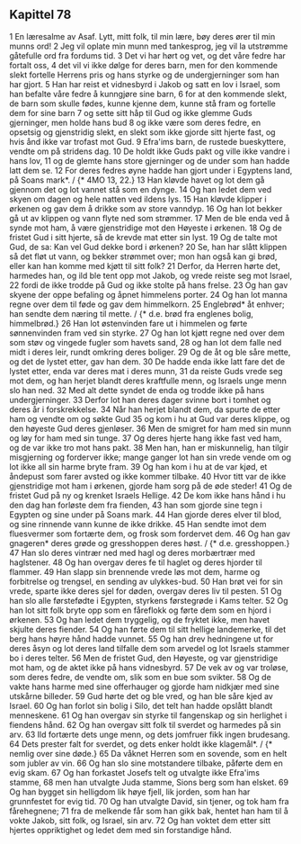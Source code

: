 ## Kapittel 78

1 En læresalme av Asaf. Lytt, mitt folk, til min lære, bøy deres ører til min munns ord!
2 Jeg vil oplate min munn med tankesprog, jeg vil la utstrømme gåtefulle ord fra fordums tid.
3 Det vi har hørt og vet, og det våre fedre har fortalt oss,
4 det vil vi ikke dølge for deres barn, men for den kommende slekt fortelle Herrens pris og hans styrke og de undergjerninger som han har gjort.
5 Han har reist et vidnesbyrd i Jakob og satt en lov i Israel, som han befalte våre fedre å kunngjøre sine barn,
6 for at den kommende slekt, de barn som skulle fødes, kunne kjenne dem, kunne stå fram og fortelle dem for sine barn
7 og sette sitt håp til Gud og ikke glemme Guds gjerninger, men holde hans bud
8 og ikke være som deres fedre, en opsetsig og gjenstridig slekt, en slekt som ikke gjorde sitt hjerte fast, og hvis ånd ikke var trofast mot Gud.
9 Efra'ims barn, de rustede bueskyttere, vendte om på stridens dag.
10 De holdt ikke Guds pakt og ville ikke vandre i hans lov,
11 og de glemte hans store gjerninger og de under som han hadde latt dem se.
12 For deres fedres øyne hadde han gjort under i Egyptens land, på Soans mark*. / {* 4MO 13, 22.}
13 Han kløvde havet og lot dem gå gjennom det og lot vannet stå som en dynge.
14 Og han ledet dem ved skyen om dagen og hele natten ved ildens lys.
15 Han kløvde klipper i ørkenen og gav dem å drikke som av store vanndyp.
16 Og han lot bekker gå ut av klippen og vann flyte ned som strømmer.
17 Men de ble enda ved å synde mot ham, å være gjenstridige mot den Høyeste i ørkenen.
18 Og de fristet Gud i sitt hjerte, så de krevde mat etter sin lyst.
19 Og de talte mot Gud, de sa: Kan vel Gud dekke bord i ørkenen?
20 Se, han har slått klippen så det fløt ut vann, og bekker strømmet over; mon han også kan gi brød, eller kan han komme med kjøtt til sitt folk?
21 Derfor, da Herren hørte det, harmedes han, og ild ble tent opp mot Jakob, og vrede reiste seg mot Israel,
22 fordi de ikke trodde på Gud og ikke stolte på hans frelse.
23 Og han gav skyene der oppe befaling og åpnet himmelens porter.
24 Og han lot manna regne over dem til føde og gav dem himmelkorn.
25 Englebrød* åt enhver; han sendte dem næring til mette. / {* d.e. brød fra englenes bolig, himmelbrød.}
26 Han lot østenvinden fare ut i himmelen og førte sønnenvinden fram ved sin styrke.
27 Og han lot kjøtt regne ned over dem som støv og vingede fugler som havets sand,
28 og han lot dem falle ned midt i deres leir, rundt omkring deres boliger.
29 Og de åt og ble såre mette, og det de lystet etter, gav han dem.
30 De hadde enda ikke latt fare det de lystet etter, enda var deres mat i deres munn,
31 da reiste Guds vrede seg mot dem, og han herjet blandt deres kraftfulle menn, og Israels unge menn slo han ned.
32 Med alt dette syndet de enda og trodde ikke på hans undergjerninger.
33 Derfor lot han deres dager svinne bort i tomhet og deres år i forskrekkelse.
34 Når han herjet blandt dem, da spurte de etter ham og vendte om og søkte Gud
35 og kom i hu at Gud var deres klippe, og den høyeste Gud deres gjenløser.
36 Men de smigret for ham med sin munn og løy for ham med sin tunge.
37 Og deres hjerte hang ikke fast ved ham, og de var ikke tro mot hans pakt.
38 Men han, han er miskunnelig, han tilgir misgjerning og forderver ikke; mange ganger lot han sin vrede vende om og lot ikke all sin harme bryte fram.
39 Og han kom i hu at de var kjød, et åndepust som farer avsted og ikke kommer tilbake.
40 Hvor titt var de ikke gjenstridige mot ham i ørkenen, gjorde ham sorg på de øde steder!
41 Og de fristet Gud på ny og krenket Israels Hellige.
42 De kom ikke hans hånd i hu den dag han forløste dem fra fienden,
43 han som gjorde sine tegn i Egypten og sine under på Soans mark.
44 Han gjorde deres elver til blod, og sine rinnende vann kunne de ikke drikke.
45 Han sendte imot dem fluesvermer som fortærte dem, og frosk som fordervet dem.
46 Og han gav gnageren* deres grøde og gresshoppen deres høst. / {* d.e. gresshoppen.}
47 Han slo deres vintrær ned med hagl og deres morbærtrær med haglstener.
48 Og han overgav deres fe til haglet og deres hjorder til flammer.
49 Han slapp sin brennende vrede løs mot dem, harme og forbitrelse og trengsel, en sending av ulykkes-bud.
50 Han brøt vei for sin vrede, sparte ikke deres sjel for døden, overgav deres liv til pesten.
51 Og han slo alle førstefødte i Egypten, styrkens førstegrøde i Kams telter.
52 Og han lot sitt folk bryte opp som en fåreflokk og førte dem som en hjord i ørkenen.
53 Og han ledet dem tryggelig, og de fryktet ikke, men havet skjulte deres fiender.
54 Og han førte dem til sitt hellige landemerke, til det berg hans høyre hånd hadde vunnet.
55 Og han drev hedningene ut for deres åsyn og lot deres land tilfalle dem som arvedel og lot Israels stammer bo i deres telter.
56 Men de fristet Gud, den Høyeste, og var gjenstridige mot ham, og de aktet ikke på hans vidnesbyrd.
57 De vek av og var troløse, som deres fedre, de vendte om, slik som en bue som svikter.
58 Og de vakte hans harme med sine offerhauger og gjorde ham nidkjær med sine utskårne billeder.
59 Gud hørte det og ble vred, og han ble såre kjed av Israel.
60 Og han forlot sin bolig i Silo, det telt han hadde opslått blandt menneskene.
61 Og han overgav sin styrke til fangenskap og sin herlighet i fiendens hånd.
62 Og han overgav sitt folk til sverdet og harmedes på sin arv.
63 Ild fortærte dets unge menn, og dets jomfruer fikk ingen brudesang.
64 Dets prester falt for sverdet, og dets enker holdt ikke klagemål*. / {* nemlig over sine døde.}
65 Da våknet Herren som en sovende, som en helt som jubler av vin.
66 Og han slo sine motstandere tilbake, påførte dem en evig skam.
67 Og han forkastet Josefs telt og utvalgte ikke Efra'ims stamme,
68 men han utvalgte Juda stamme, Sions berg som han elsket.
69 Og han bygget sin helligdom lik høye fjell, lik jorden, som han har grunnfestet for evig tid.
70 Og han utvalgte David, sin tjener, og tok ham fra fårehegnene;
71 fra de melkende får som han gikk bak, hentet han ham til å vokte Jakob, sitt folk, og Israel, sin arv.
72 Og han voktet dem etter sitt hjertes oppriktighet og ledet dem med sin forstandige hånd.

